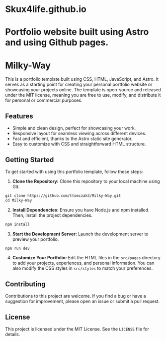 # Skux4life.github.io

# Portfolio website built using Astro and using Github pages.

# Milky-Way

This is a portfolio template built using CSS, HTML, JavaScript, and Astro. It serves as a starting point for creating your personal portfolio website or showcasing your projects online. The template is open-source and released under the MIT license, meaning you are free to use, modify, and distribute it for personal or commercial purposes.

## Features

- Simple and clean design, perfect for showcasing your work.
- Responsive layout for seamless viewing across different devices.
- Fast and efficient, thanks to the Astro static site generator.
- Easy to customize with CSS and straightforward HTML structure.

## Getting Started

To get started with using this portfolio template, follow these steps:

1. **Clone the Repository:** Clone this repository to your local machine using Git.

```scheme
git clone https://github.com/ttomczak3/Milky-Way.git
cd Milky-Way
```

2. **Install Dependencies:** Ensure you have Node.js and npm installed. Then, install the project dependencies.

```scheme
npm install
```

3. **Start the Development Server:** Launch the development server to preview your portfolio.

```scheme
npm run dev
```

4. **Customize Your Portfolio:** Edit the HTML files in the `src/pages` directory to add your projects, experiences, and personal information. You can also modify the CSS styles in `src/styles` to match your preferences.

## Contributing

Contributions to this project are welcome. If you find a bug or have a suggestion for improvement, please open an issue or submit a pull request.

## License

This project is licensed under the MIT License. See the `LICENSE` file for details.
